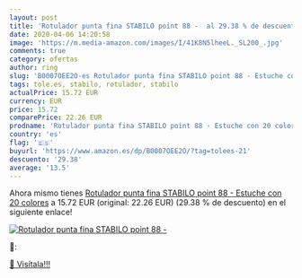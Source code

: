 ```yaml
---
layout: post
title: 'Rotulador punta fina STABILO point 88 -  al 29.38 % de descuento'
date: 2020-04-06 14:20:58
image: 'https://m.media-amazon.com/images/I/41K8N5lheeL._SL200_.jpg'
comments: true
category: ofertas
author: ring
slug: 'B0007OEE2O-es Rotulador punta fina STABILO point 88 - Estuche con 20...'
tags: tole.es, stabilo, rotulador, stabilo
actualPrice: 15.72 EUR
currency: EUR
price: 15.72
comparePrice: 22.26 EUR
prodname: 'Rotulador punta fina STABILO point 88 - Estuche con 20 colores'
country: 'es'
flag: '🇪🇸'
buyurl: 'https://www.amazon.es/dp/B0007OEE2O/?tag=tolees-21'
descuento: '29.38'
average: '13.5'
---
```


Ahora mismo tienes [Rotulador punta fina STABILO point 88 - Estuche con 20 colores](https://www.amazon.es/dp/B0007OEE2O/?tag=tolees-21) a 15.72 EUR (original: 22.26 EUR) (29.38 %  de descuento) en el siguiente enlace!

[![Rotulador punta fina STABILO point 88 - ](https://m.media-amazon.com/images/I/41K8N5lheeL._SL200_.jpg)](https://www.amazon.es/dp/B0007OEE2O/?tag=tolees-21)

🔎:


[🛒 Visítala!!!](https://www.amazon.es/dp/B0007OEE2O/?tag=tolees-21)
